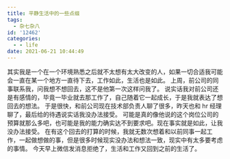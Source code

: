 ```yaml
---
title: 平静生活中的一些点缀
tags:
  - 杂七杂八
id: '12462'
categories:
  - - life
date: 2021-06-21 10:44:49
---
```


其实我是一个在一个环境熟悉之后就不太想有太大改变的人，如果一切合适我可能会一直在某一个地方一直待下去，工作如此，生活也是如此。 上周，前公司的同事联系我，问我想不想回去，这不是他第一次这样问我了。 <!--more-->说实话我对前公司还是有感情的，毕竟一毕业就去那工作了，自己随着它一起成长，于是我就表达了想回去的想法。 于是很快，和前公司现在技术部负责人聊了很多，昨天也和 hr 经理聊了，最后给的待遇说实话我没办法接受。 可能是真的像他说的这个岗位公司的预算就那么多吧，也可能是我的能力确实达不到要求吧。现在事实就是如此，让我没办法接受。 在有这个回去的打算的时候，我就无数次想着和以前同事一起工作，一起做想做的事，但是很多时候现实没办法和想法一致，现实中有太多要考虑的事情。 今天早上微信发消息拒绝了，生活和工作又回到之前的生活了。